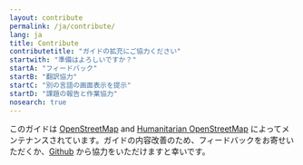 ```yaml
---
layout: contribute
permalink: /ja/contribute/
lang: ja
title: Contribute
contributetitle: "ガイドの拡充にご協力ください"
startwith: "準備はよろしいですか？"
startA: "フィードバック"
startB: "翻訳協力"
startC: "別の言語の画面表示を提示"
startD: "課題の報告と作業協力"
nosearch: true
---
```

このガイドは  [OpenStreetMap](http://www.openstreetmap.org/) and [Humanitarian OpenStreetMap](http://hotosm.org/) によってメンテナンスされています。ガイドの内容改善のため、フィードバックをお寄せいただくか、[Github](http://github.com/hotosm/learnosm) から協力をいただけますと幸いです。
